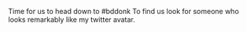 Time for us to head down to #bddonk To find us look for someone who looks remarkably like my twitter avatar. 